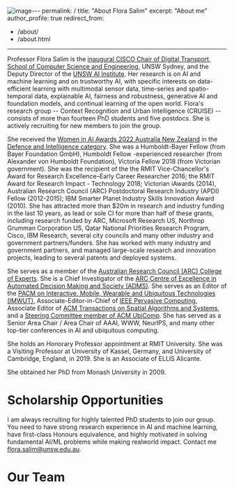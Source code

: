 ![image](https://github.com/fsalim/fsalim.github.io/assets/567378/fbee0854-acac-43ed-8c82-4a46e836dea0)---
permalink: /
title: "About Flora Salim"
excerpt: "About me"
author_profile: true
redirect_from: 
  - /about/
  - /about.html
---

Professor Flora Salim is the [inaugural CISCO Chair of Digital Transport](https://www.unsw.edu.au/news/2022/02/unsw-welcomes-professor-flora-salim-an-inaugural-chair-in-digital-transport), [School of Computer Science and Engineering](https://www.unsw.edu.au/engineering/our-schools/computer-science-and-engineering), UNSW Sydney, and the Deputy Director of the [UNSW AI Institute](https://www.unsw.edu.au/unsw-ai). Her research is on AI and machine learning and on trustworthy AI, with specific interests on data-efficient learning with multimodal sensor data, time-series and spatio-temporal data, explainable AI, fairness and robustness, generative AI and foundation models, and continual learning of the open world. Flora's research group -- Context Recognition and Urban Intelligence (CRUISE) -- consists of more than fourteen PhD students and five postdocs. She is actively recruiting for new members to join the group.

She received the [Women in AI Awards 2022 Australia New Zealand](https://www.unsw.edu.au/news/2022/04/unsw-researcher-receives-award-recognising-women-in-artificial-i) in the [Defence and Intelligence category](https://www.womeninai.co/_files/ugd/da1ccd_284518d2150644edadd76aa15c31fb35.pdf). She was a Humboldt-Bayer Fellow (from Bayer Foundation GmbH), Humboldt Fellow -experienced researcher (from Alexander von Humboldt Foundation), Victoria Fellow 2018 (from Victorian government). She was the recipient of the the RMIT Vice-Chancellor's Award for Research Excellence–Early Career Researcher 2016; the RMIT Award for Research Impact - Technology 2018; Victorian iAwards (2014), Australian Research Council (ARC) Postdoctoral Research Industry (APDI) Fellow (2012-2015); IBM Smarter Planet Industry Skills Innovation Award (2010). She has attracted more than $20m in research and industry funding in the last 10 years, as lead or sole CI for more than half of these grants, including research funded by ARC, Microsoft Research US, Northrop Grumman Corporation US, Qatar National Priorities Research Program, Cisco, IBM Research, several city councils and many other industry and government partners/funders.  She has worked with many industry and government partners, and managed large-scale research and innovation projects, leading to several patents and deployed systems. 

She serves as a member of the [Australian Research Council (ARC) College of Experts](https://www.arc.gov.au/about-arc/arc-profile/arc-committees/arc-college-experts). She is a Chief Investigator of the [ARC Centre of Excellence in Automated Decision Making and Society (ADMS)](https://www.admscentre.org.au/). She serves as an Editor of the [PACM on Interactive, Mobile, Wearable and Ubiquitous Technologies (IMWUT)](https://dl.acm.org/journal/imwut), Associate-Editor-in-Chief of [IEEE Pervasive Computing](https://www.computer.org/csdl/magazine/pc), Associate Editor of [ACM Transactions on Spatial Algorithms and Systems](https://dl.acm.org/journal/tsas), and a [Steering Committee member of ACM UbiComp](https://www.ubicomp.org/sc/).
She has served as a Senior Area Chair / Area Chair of AAAI, WWW, NeurIPS, and many other top-tier conferences in AI and ubiquitous computing. 

She holds an Honorary Professor appointment at RMIT University. She was a Visiting Professor at University of Kassel, Germany, and University of Cambridge, England, in 2019.  She is an Associate of ELLIS Alicante.

She obtained her PhD from Monash University in 2009. 


Scholarship Opportunities
======
I am always recruiting for highly talented PhD students to join our group. You need to have strong research experience in AI and machine learning, have first-class Honours equivalence, and highly motivated in solving fundamental AI/ML problems while making realworld impact. Contact me flora.salim@unsw.edu.au. 

Our Team
======


